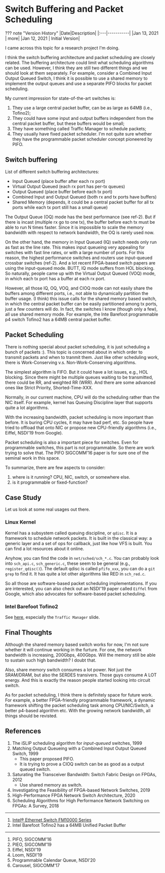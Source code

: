 # Switch Buffering and Packet Scheduling

??? note "Version History"
	|Date|Description|
	|:---|-----------|
	|Jan 13, 2021 | more|
	|Jan 12, 2021 | Initial Version|

I came across this topic for a research project I'm doing.

I think the switch buffering architecture and packet scheduling
are closely related. The buffering architecture could limit
what scheduling algorithms can be used.
However, I think they are still two different things
and we should look at them separately.
For example, consider a Combined Input Output Queued Switch,
I think it is possible to use a shared memory to implement
the output queues and use a separate PIFO blocks for packet scheduling.

My current impression for state-of-the-art switches is:
1) They use a large central packet buffer, can be as large as 64MB (i.e., Tofino2);
2) They could have some input and output buffers independent from the central packet buffer,
but these buffers would be small;
3) They have something called Traffic Manager to schedule packets;
4) They usually have fixed packet scheduler. I'm not quite sure whether
they have the programmable packet scheduler concept pioneered by PIFO.

## Switch buffering

List of different switch buffering architectures:

- Input Queued (place buffer after each rx port)
- Virtual Output Queued (each rx port has per-tx queues)
- Output Queued (place buffer before each tx port)
- Combined Input and Output Queued (both rx and tx ports have buffers)
- Shared Memory (depends, it could be a central packet buffer for all tx ports while each tx port still has a small queue)

The Output Queue (OQ) mode has the best performance (see ref-2).
But if there is incast (multiple rx go to one tx), the buffer before each tx
must be able to run N times faster.
Since it is impossible to scale the memory bandwidth with respect to network bandwidth,
the OQ is rarely used now.

On the other hand, the memory in Input Queued (IQ) switch needs only
run as fast as the line rate. This makes input queueing very appealing for switches with fast
line rates, or with a large number of ports.
For this reason, the highest performance switches and routers use input-queued
crossbar switches (ref-2). And a lot recent FPGA-based switch papers are using
the input-queued mode. BUTT, IQ mode suffers from HOL blocking.
So naturally, people came up with the Virtual Output Queued (VOQ) mode,
in which each tx port has a buffer at each rx port.

However, all those IQ, OQ, VOQ, and CIOQ mode can not easily share
the buffers among different ports, i.e., not able to dynamically
partition the buffer usage. (I think) this issue calls for the
shared memory based switch, in which the central packet buffer
can be easily partitioned among tx ports, just a few counters will do.
In fact, the switches I know (though only a few), all use shared memory mode.
For example, the Inte Barefoot programmable p4 switch Tofino2 has a 64MB central packet buffer.

## Packet Scheduling

There is nothing special about packet scheduling, it is just
scheduling a bunch of packets :).
This topic is concerned about in which order to transmit packets
and when to tranmit them. Just like other scheduling work,
there is Work-Conserving v.s. Non-Work-Conserving algorithms.

The simplest algorithm is FIFO. But it could have a lot issues, e.g., HOL blocking.
Since there might be multiple queues waiting to be transmitted, there could be RR,
and weighted RR (WRR). And there are some advanced ones like Strict Priority, Shorted-Time-XXX.

Normally, in our current machine, CPU will do the scheduling rather than the NIC itself.
For example, kernel has Queuing Discipline layer that supports quite a lot algorithms.

With the increasing bandwidth, packet scheduling is more important than before.
It is buring CPU cycles, it may have bad perf, etc.
So people have tried to offload that onto NIC or propose new CPU-friendly algorithms (i.e., Eiffel, NSDI'19 from Google).

Packet scheduling is also a important piece for switches.
Even for programmable switches, this part is not programmable.
So there are work trying to solve that.
The PIFO SIGCOMM'16 paper is for sure one of the seminal work in this space.

To summarize, there are few aspects to consider:
1. where is it running? CPU, NIC, switch, or somewhere else.
2. is it programmable or fixed-function?

## Case Study

Let us look at some real usages out there.

### Linux Kernel

Kernel has a subsystem called queuing discipline, or `qdisc`.
It is a framework to schedule network packets.
It is built in the classical way: a generic layer and a set of ops for callback,
just like how VFS is built.
You can find a lot resources about it online.

Anyhow, you can find the code in `net/sched/sch_*.c`.
You can probably look into `sch_api.c`, `sch_generic.c`, these seem to be general
(e.g., `register_qdisc()`).
The default qdisc is called `pfifo_xxx`, you can do a `git grep` to find it.
It has quite a lot other algorithms like RED in `sch_red.c`.

So all those are software-based packet scheduling implementations.
If you are interested, you can also check out an NSDI'19 paper called `Eiffel`
from Google, which also advocates for software-based packet scheduling.

### Intel Barefoot Tofino2

See [here](https://www.servethehome.com/intel-tofino2-next-gen-programmable-switch-detailed/),
especially the `Traffic Manager` slide.

## Final Thoughts

Although the shared memory based switch works for now,
I'm not sure whether it will continue working in the furture.
For one, the network bandwidth is increasing, 200Gbps, 400Gbps.
Will the memory still be able to sustain such high bandwidth? I doubt that.

Also, share memory switch consumes a lot power. Not just the SRAM/DRAM,
but also the SERDES transivers. Those guys consume A LOT energy.
And this is exactly the reason people started looking into circuit switch.

As for packet scheduling, I think there is definitely space for future work.
For example, a better FPGA-friendly programmable framework,
a dynamic framework shifting the packet scheduling task among CPU/NIC/Switch,
a better p4-based algorithm etc.
With the growing network bandwidth, all things should be revisted.

## References

1. The iSLIP scheduling algorithm for *input-queued* switches, 1999
2. Matching Output Queueing with a Combined Input Output Queued Switch, 1999
    - This paper proposed PIFO.
    - It is trying to prove a CIOQ switch can be as good as a output queued switch.
3. Saturating the Transceiver Bandwidth: Switch Fabric Design on FPGAs, 2012
    - Use shared memory as switch.
4. Investigating the Feasibility of FPGA-based Network Switches, 2019
5. High-Performance FPGA Network Switch Architecture, 2020
6. Scheduling Algorithms for High Performance Network Switching on FPGAs: A Survey, 2018

---

1. [Intel® Ethernet Switch FM10000 Series](https://www.intel.com/content/www/us/en/design/products-and-solutions/networking-and-io/ethernet-switch-fm10000-series/technical-library.html?grouping=EMT_Content%20Type&sort=title:asc)
2. Intel Barefoot Tofino2 has a 64MB Unified Packet Buffer 

---

1. PIFO, SIGCOMM'16
2. PIEO, SIGCOMM'19
3. Eiffel, NSDI'19
4. Loom, NSDI'19
5. Programmable Calendar Queue, NSDI'20
6. Carousel, SIGCOMM'17

